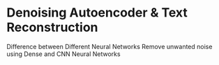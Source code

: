 # Denoising Autoencoder & Text Reconstruction
Difference between Different Neural Networks
Remove unwanted noise using Dense and CNN Neural Networks
